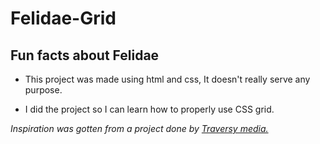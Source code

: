 # Felidae-Grid

## Fun facts about Felidae


* This project was made using html and css, It doesn't really serve any purpose.

* I did the project so I can learn how to properly use CSS grid.

*Inspiration was gotten from a project done by [Traversy media.](https://github.com/bradtraversy)*
